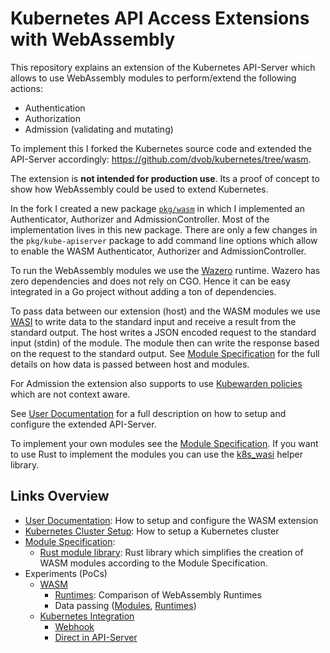 # Kubernetes API Access Extensions with WebAssembly

This repository explains an extension of the Kubernetes API-Server which allows to use WebAssembly modules to perform/extend the following actions:
* Authentication
* Authorization
* Admission (validating and mutating)

To implement this I forked the Kubernetes source code and extended the API-Server accordingly: https://github.com/dvob/kubernetes/tree/wasm.

The extension is **not intended for production use**. Its a proof of concept to show how WebAssembly could be used to extend Kubernetes.

In the fork I created a new package [`pkg/wasm`](https://github.com/dvob/kubernetes/tree/wasm/pkg/wasm) in which I implemented an Authenticator, Authorizer and AdmissionController.
Most of the implementation lives in this new package.
There are only a few changes in the `pkg/kube-apiserver` package to add command line options which allow to enable the WASM Authenticator, Authorizer and AdmissionController.

To run the WebAssembly modules we use the [Wazero](https://github.com/tetratelabs/wazero) runtime.
Wazero has zero dependencies and does not rely on CGO. Hence it can be easy integrated in a Go project without adding a ton of dependencies.

To pass data between our extension (host) and the WASM modules we use [WASI](https://wasi.dev/) to write data to the standard input and receive a result from the standard output.
The host writes a JSON encoded request to the standard input (stdin) of the module.
The module then can write the response based on the request to the standard output.
See [Module Specification](./spec/) for the full details on how data is passed between host and modules.

For Admission the extension also supports to use [Kubewarden policies](https://hub.kubewarden.io/) which are not context aware.

See [User Documentation](./docs/user-doc/) for a full description on how to setup and configure the extended API-Server.

To implement your own modules see the [Module Specification](./spec/).
If you want to use Rust to implement the modules you can use the [k8s_wasi](https://github.com/dvob/k8s-wasi-rs) helper library.

## Links Overview
* [User Documentation](./docs/user-doc): How to setup and configure the WASM extension
* [Kubernetes Cluster Setup](./docs/cluster-setup/): How to setup a Kubernetes cluster
* [Module Specification](./spec/): 
  * [Rust module library](https://github.com/dvob/k8s-wasi-rs): Rust library which simplifies the creation of WASM modules according to the Module Specification.
* Experiments (PoCs)
  * [WASM](./wasm/)
    * [Runtimes](./wasm/runtime): Comparison of WebAssembly Runtimes
    * Data passing ([Modules](./wasm/modules/rs), [Runtimes](./wasm/runtime/))
  * [Kubernetes Integration](./k8s/)
    * [Webhook](./k8s/webhook/)
    * [Direct in API-Server](./k8s/api-server/)

